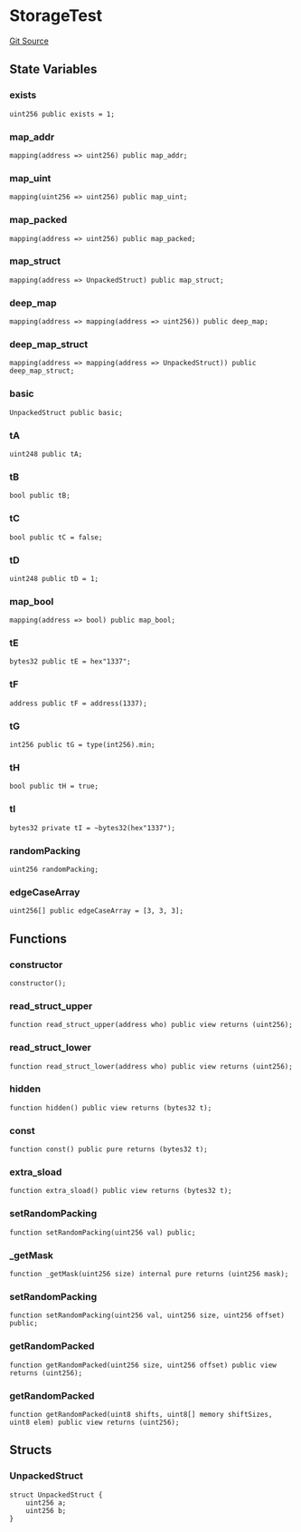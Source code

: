 # StorageTest
[Git Source](https://github.com/dustinstacy/boncurs/blob/8dd3d6e20d7e085dbf2dccdde2c14001616467cf/lib/forge-std/test/StdStorage.t.sol)


## State Variables
### exists

```solidity
uint256 public exists = 1;
```


### map_addr

```solidity
mapping(address => uint256) public map_addr;
```


### map_uint

```solidity
mapping(uint256 => uint256) public map_uint;
```


### map_packed

```solidity
mapping(address => uint256) public map_packed;
```


### map_struct

```solidity
mapping(address => UnpackedStruct) public map_struct;
```


### deep_map

```solidity
mapping(address => mapping(address => uint256)) public deep_map;
```


### deep_map_struct

```solidity
mapping(address => mapping(address => UnpackedStruct)) public deep_map_struct;
```


### basic

```solidity
UnpackedStruct public basic;
```


### tA

```solidity
uint248 public tA;
```


### tB

```solidity
bool public tB;
```


### tC

```solidity
bool public tC = false;
```


### tD

```solidity
uint248 public tD = 1;
```


### map_bool

```solidity
mapping(address => bool) public map_bool;
```


### tE

```solidity
bytes32 public tE = hex"1337";
```


### tF

```solidity
address public tF = address(1337);
```


### tG

```solidity
int256 public tG = type(int256).min;
```


### tH

```solidity
bool public tH = true;
```


### tI

```solidity
bytes32 private tI = ~bytes32(hex"1337");
```


### randomPacking

```solidity
uint256 randomPacking;
```


### edgeCaseArray

```solidity
uint256[] public edgeCaseArray = [3, 3, 3];
```


## Functions
### constructor


```solidity
constructor();
```

### read_struct_upper


```solidity
function read_struct_upper(address who) public view returns (uint256);
```

### read_struct_lower


```solidity
function read_struct_lower(address who) public view returns (uint256);
```

### hidden


```solidity
function hidden() public view returns (bytes32 t);
```

### const


```solidity
function const() public pure returns (bytes32 t);
```

### extra_sload


```solidity
function extra_sload() public view returns (bytes32 t);
```

### setRandomPacking


```solidity
function setRandomPacking(uint256 val) public;
```

### _getMask


```solidity
function _getMask(uint256 size) internal pure returns (uint256 mask);
```

### setRandomPacking


```solidity
function setRandomPacking(uint256 val, uint256 size, uint256 offset) public;
```

### getRandomPacked


```solidity
function getRandomPacked(uint256 size, uint256 offset) public view returns (uint256);
```

### getRandomPacked


```solidity
function getRandomPacked(uint8 shifts, uint8[] memory shiftSizes, uint8 elem) public view returns (uint256);
```

## Structs
### UnpackedStruct

```solidity
struct UnpackedStruct {
    uint256 a;
    uint256 b;
}
```

